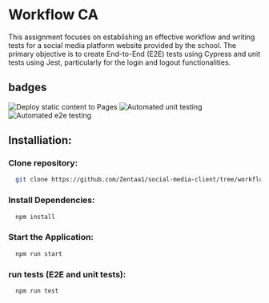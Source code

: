# Workflow CA

This assignment focuses on establishing an effective workflow and writing tests for a social media platform website provided by the school. The primary objective is to create End-to-End (E2E) tests using Cypress and unit tests using Jest, particularly for the login and logout functionalities.

## badges

![Deploy static content to Pages](https://github.com/Zentaa1/social-media-client/actions/workflows/pages.yml/badge.svg)
![Automated unit testing](https://github.com/Zentaa1/social-media-client/actions/workflows/unit-test.yml/badge.svg)
![Automated e2e testing](https://github.com/Zentaa1/social-media-client/actions/workflows/e2e-test.yml/badge.svg)


## Installiation:

### Clone repository: 
 ```bash
   git clone https://github.com/Zentaa1/social-media-client/tree/workflow
```

### Install Dependencies:
 ```bash
   npm install
   ```

### Start the Application:
 ```bash
   npm run start
   ```


### run tests (E2E and unit tests):

 ```bash
   npm run test
   ```
